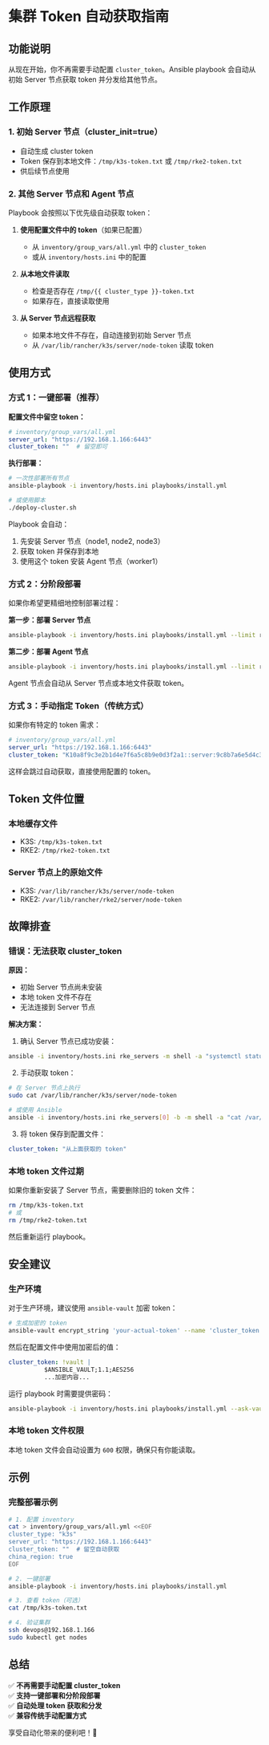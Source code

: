 # 集群 Token 自动获取指南

## 功能说明

从现在开始，你不再需要手动配置 `cluster_token`。Ansible playbook 会自动从初始 Server 节点获取 token 并分发给其他节点。

## 工作原理

### 1. 初始 Server 节点（cluster_init=true）
- 自动生成 cluster token
- Token 保存到本地文件：`/tmp/k3s-token.txt` 或 `/tmp/rke2-token.txt`
- 供后续节点使用

### 2. 其他 Server 节点和 Agent 节点
Playbook 会按照以下优先级自动获取 token：

1. **使用配置文件中的 token**（如果已配置）
   - 从 `inventory/group_vars/all.yml` 中的 `cluster_token`
   - 或从 `inventory/hosts.ini` 中的配置

2. **从本地文件读取**
   - 检查是否存在 `/tmp/{{ cluster_type }}-token.txt`
   - 如果存在，直接读取使用

3. **从 Server 节点远程获取**
   - 如果本地文件不存在，自动连接到初始 Server 节点
   - 从 `/var/lib/rancher/k3s/server/node-token` 读取 token

## 使用方式

### 方式 1：一键部署（推荐）

**配置文件中留空 token：**

```yaml
# inventory/group_vars/all.yml
server_url: "https://192.168.1.166:6443"
cluster_token: ""  # 留空即可
```

**执行部署：**

```bash
# 一次性部署所有节点
ansible-playbook -i inventory/hosts.ini playbooks/install.yml

# 或使用脚本
./deploy-cluster.sh
```

Playbook 会自动：
1. 先安装 Server 节点（node1, node2, node3）
2. 获取 token 并保存到本地
3. 使用这个 token 安装 Agent 节点（worker1）

### 方式 2：分阶段部署

如果你希望更精细地控制部署过程：

**第一步：部署 Server 节点**

```bash
ansible-playbook -i inventory/hosts.ini playbooks/install.yml --limit rke_servers
```

**第二步：部署 Agent 节点**

```bash
ansible-playbook -i inventory/hosts.ini playbooks/install.yml --limit rke_agents
```

Agent 节点会自动从 Server 节点或本地文件获取 token。

### 方式 3：手动指定 Token（传统方式）

如果你有特定的 token 需求：

```yaml
# inventory/group_vars/all.yml
server_url: "https://192.168.1.166:6443"
cluster_token: "K10a8f9c3e2b1d4e7f6a5c8b9e0d3f2a1::server:9c8b7a6e5d4c3b2a1f0e9d8c"
```

这样会跳过自动获取，直接使用配置的 token。

## Token 文件位置

### 本地缓存文件
- K3S: `/tmp/k3s-token.txt`
- RKE2: `/tmp/rke2-token.txt`

### Server 节点上的原始文件
- K3S: `/var/lib/rancher/k3s/server/node-token`
- RKE2: `/var/lib/rancher/rke2/server/node-token`

## 故障排查

### 错误：无法获取 cluster_token

**原因：**
- 初始 Server 节点尚未安装
- 本地 token 文件不存在
- 无法连接到 Server 节点

**解决方案：**

1. 确认 Server 节点已成功安装：
```bash
ansible -i inventory/hosts.ini rke_servers -m shell -a "systemctl status k3s"
```

2. 手动获取 token：
```bash
# 在 Server 节点上执行
sudo cat /var/lib/rancher/k3s/server/node-token

# 或使用 Ansible
ansible -i inventory/hosts.ini rke_servers[0] -b -m shell -a "cat /var/lib/rancher/k3s/server/node-token"
```

3. 将 token 保存到配置文件：
```yaml
cluster_token: "从上面获取的 token"
```

### 本地 token 文件过期

如果你重新安装了 Server 节点，需要删除旧的 token 文件：

```bash
rm /tmp/k3s-token.txt
# 或
rm /tmp/rke2-token.txt
```

然后重新运行 playbook。

## 安全建议

### 生产环境

对于生产环境，建议使用 `ansible-vault` 加密 token：

```bash
# 生成加密的 token
ansible-vault encrypt_string 'your-actual-token' --name 'cluster_token'
```

然后在配置文件中使用加密后的值：

```yaml
cluster_token: !vault |
          $ANSIBLE_VAULT;1.1;AES256
          ...加密内容...
```

运行 playbook 时需要提供密码：

```bash
ansible-playbook -i inventory/hosts.ini playbooks/install.yml --ask-vault-pass
```

### 本地 token 文件权限

本地 token 文件会自动设置为 `600` 权限，确保只有你能读取。

## 示例

### 完整部署示例

```bash
# 1. 配置 inventory
cat > inventory/group_vars/all.yml <<EOF
cluster_type: "k3s"
server_url: "https://192.168.1.166:6443"
cluster_token: ""  # 留空自动获取
china_region: true
EOF

# 2. 一键部署
ansible-playbook -i inventory/hosts.ini playbooks/install.yml

# 3. 查看 token（可选）
cat /tmp/k3s-token.txt

# 4. 验证集群
ssh devops@192.168.1.166
sudo kubectl get nodes
```

## 总结

✅ **不再需要手动配置 cluster_token**  
✅ **支持一键部署和分阶段部署**  
✅ **自动处理 token 获取和分发**  
✅ **兼容传统手动配置方式**  

享受自动化带来的便利吧！🚀

